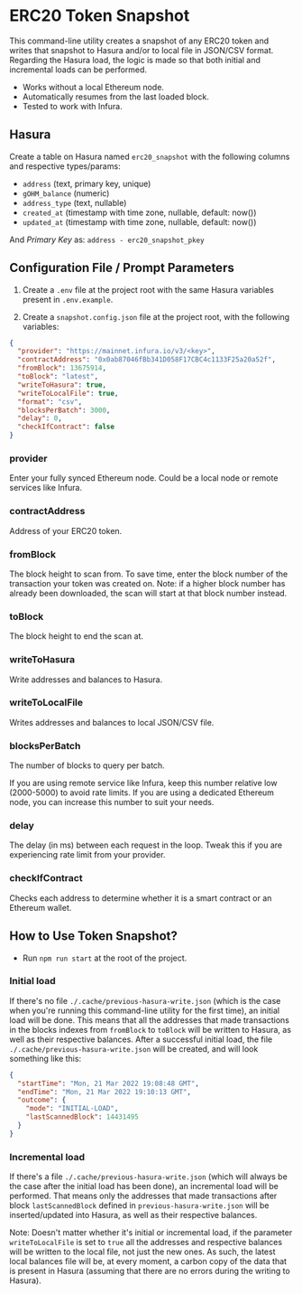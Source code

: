 # ERC20 Token Snapshot

This command-line utility creates a snapshot of any ERC20 token and writes that snapshot to Hasura and/or to local file in JSON/CSV format. Regarding the Hasura load, the logic is made so that both initial and incremental loads can be performed.

- Works without a local Ethereum node.
- Automatically resumes from the last loaded block.
- Tested to work with Infura.

## Hasura

Create a table on Hasura named `erc20_snapshot` with the following columns and respective types/params:

- `address` (text, primary key, unique)
- `gOHM_balance` (numeric)
- `address_type` (text, nullable)
- `created_at` (timestamp with time zone, nullable, default: now())
- `updated_at` (timestamp with time zone, nullable, default: now())

And _Primary Key_ as: `address - erc20_snapshot_pkey`

## Configuration File / Prompt Parameters

1. Create a `.env` file at the project root with the same Hasura variables present in `.env.example`.

2. Create a `snapshot.config.json` file at the project root, with the following variables:

```json
{
  "provider": "https://mainnet.infura.io/v3/<key>",
  "contractAddress": "0x0ab87046fBb341D058F17CBC4c1133F25a20a52f",
  "fromBlock": 13675914,
  "toBlock": "latest",
  "writeToHasura": true,
  "writeToLocalFile": true,
  "format": "csv",
  "blocksPerBatch": 3000,
  "delay": 0,
  "checkIfContract": false
}
```
### provider

Enter your fully synced Ethereum node. Could be a local node or remote services like Infura.

### contractAddress

Address of your ERC20 token.

### fromBlock

The block height to scan from. To save time, enter the block number of the transaction your token was created on. Note: if a higher block number has already been downloaded, the scan will start at that block number instead.

### toBlock

The block height to end the scan at.

### writeToHasura

Write addresses and balances to Hasura.

### writeToLocalFile

Writes addresses and balances to local JSON/CSV file.

### blocksPerBatch

The number of blocks to query per batch.

If you are using remote service like Infura, keep this number relative low (2000-5000) to avoid rate limits. If you are using a dedicated Ethereum node, you can increase this number to suit your needs.

### delay

The delay (in ms) between each request in the loop. Tweak this if you are experiencing rate limit from your provider.

### checkIfContract

Checks each address to determine whether it is a smart contract or an Ethereum wallet.

## How to Use Token Snapshot?

- Run `npm run start` at the root of the project.

### Initial load

If there's no file `./.cache/previous-hasura-write.json` (which is the case when you're running this command-line utility for the first time), an initial load will be done. This means that all the addresses that made transactions in the blocks indexes from `fromBlock` to `toBlock` will be written to Hasura, as well as their respective balances. After a successful initial load, the file `./.cache/previous-hasura-write.json` will be created, and will look something like this:

```json
{
  "startTime": "Mon, 21 Mar 2022 19:08:48 GMT",
  "endTime": "Mon, 21 Mar 2022 19:10:13 GMT",
  "outcome": {
    "mode": "INITIAL-LOAD",
    "lastScannedBlock": 14431495
  }
}
```

### Incremental load

If there's a file `./.cache/previous-hasura-write.json` (which will always be the case after the initial load has been done), an incremental load will be performed. That means only the addresses that made transactions after block `lastScannedBlock` defined in `previous-hasura-write.json` will be inserted/updated into Hasura, as well as their respective balances.

Note: Doesn't matter whether it's initial or incremental load, if the parameter `writeToLocalFile` is set to `true` all the addresses and respective balances will be written to the local file, not just the new ones. As such, the latest local balances file will be, at every moment, a carbon copy of the data that is present in Hasura (assuming that there are no errors during the writing to Hasura).